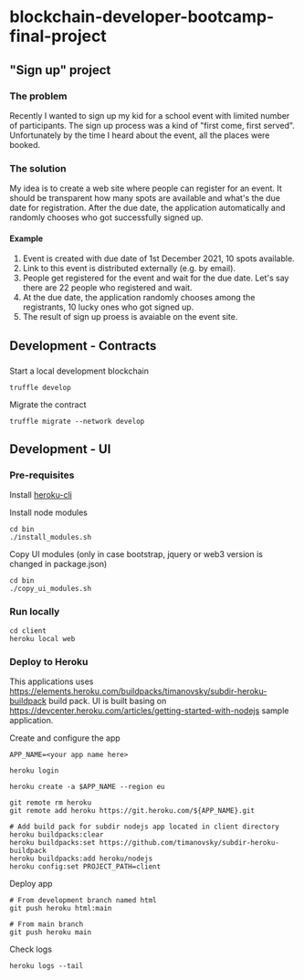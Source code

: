 # blockchain-developer-bootcamp-final-project
## "Sign up" project
### The problem
Recently I wanted to sign up my kid for a school event with limited number of participants. The sign up process was a kind of "first come, first served". Unfortunately by the time I heard about the event, all the places were booked.
### The solution
My idea is to create a web site where people can register for an event. It should be transparent how many spots are available and what's the due date for registration. After the due date, the application automatically and randomly chooses who got successfully signed up.
#### Example
1. Event is created with due date of 1st December 2021, 10 spots available.
2. Link to this event is distributed externally (e.g. by email).
3. People get registered for the event and wait for the due date. Let's say there are 22 people who registered and wait.
4. At the due date, the application randomly chooses among the registrants, 10 lucky ones who got signed up.
5. The result of sign up proess is avaiable on the event site.

## Development - Contracts
###
Start a local development blockchain
```
truffle develop
```

Migrate the contract
```
truffle migrate --network develop
```

## Development - UI
### Pre-requisites
Install [heroku-cli](https://devcenter.heroku.com/articles/heroku-cli)

Install node modules
```
cd bin
./install_modules.sh
```

Copy UI modules (only in case bootstrap, jquery or web3 version is changed in package.json)
```
cd bin
./copy_ui_modules.sh
```

### Run locally
```
cd client
heroku local web
```

### Deploy to Heroku

This applications uses https://elements.heroku.com/buildpacks/timanovsky/subdir-heroku-buildpack build pack.
UI is built basing on https://devcenter.heroku.com/articles/getting-started-with-nodejs sample application.  

Create and configure the app
```
APP_NAME=<your app name here>

heroku login

heroku create -a $APP_NAME --region eu

git remote rm heroku
git remote add heroku https://git.heroku.com/${APP_NAME}.git

# Add build pack for subdir nodejs app located in client directory
heroku buildpacks:clear
heroku buildpacks:set https://github.com/timanovsky/subdir-heroku-buildpack
heroku buildpacks:add heroku/nodejs
heroku config:set PROJECT_PATH=client
```

Deploy app
```
# From development branch named html 
git push heroku html:main

# From main branch
git push heroku main
```

Check logs
```
heroku logs --tail
```